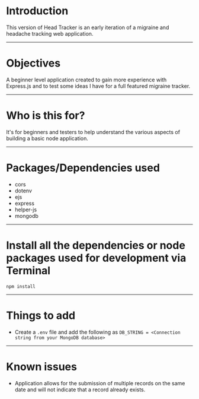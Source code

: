 # Introduction

This version of Head Tracker is an early iteration of a migraine and headache tracking web application. 

---


# Objectives

A beginner level application created to gain more experience with Express.js and to test some ideas I have for a full featured migraine tracker.

---

# Who is this for? 

It's for beginners and testers to help understand the various aspects of building a basic node application.

---

# Packages/Dependencies used 

- cors
- dotenv
- ejs
- express
- helper-js
- mongodb

---

# Install all the dependencies or node packages used for development via Terminal

`npm install` 

---

# Things to add

- Create a `.env` file and add the following as `DB_STRING = <Connection string from your MongoDB database>`

---

# Known issues

- Application allows for the submission of multiple records on the same date and will not indicate that a record already exists.